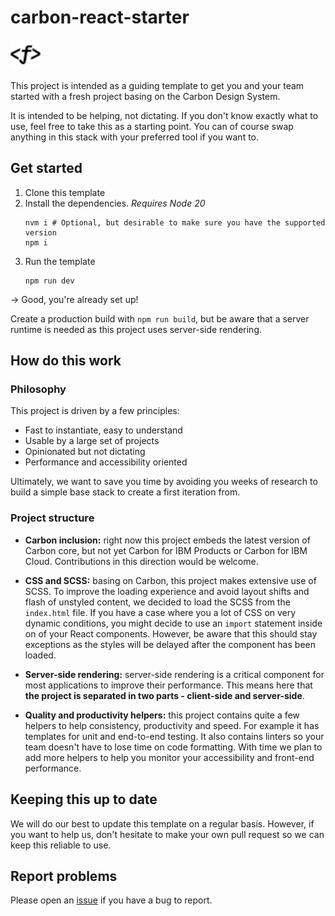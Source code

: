 # carbon-react-starter

<img height=48px src="public/icon.dark.svg"></img>

This project is intended as a guiding template to get you and your team started with a fresh project basing on the Carbon Design System.

It is intended to be helping, not dictating. If you don't know exactly what to use, feel free to take this as a starting point. You can of course swap anything in this stack with your preferred tool if you want to.

## Get started

1. Clone this template
1. Install the dependencies. *Requires Node 20*
    ```
    nvm i # Optional, but desirable to make sure you have the supported version
    npm i
    ```
1. Run the template
    ```
    npm run dev
    ````

→ Good, you're already set up!

Create a production build with `npm run build`, but be aware that a server runtime is needed as this project uses server-side rendering.

## How do this work

### Philosophy

This project is driven by a few principles:
- Fast to instantiate, easy to understand
- Usable by a large set of projects
- Opinionated but not dictating
- Performance and accessibility oriented

Ultimately, we want to save you time by avoiding you weeks of research to build a simple base stack to create a first iteration from.

### Project structure

- **Carbon inclusion:** right now this project embeds the latest version of Carbon core, but not yet Carbon for IBM Products or Carbon for IBM Cloud. Contributions in this direction would be welcome.

- **CSS and SCSS:** basing on Carbon, this project makes extensive use of SCSS. To improve the loading experience and avoid layout shifts and flash of unstyled content, we decided to load the SCSS from the `index.html` file. If you have a case where you a lot of CSS on very dynamic conditions, you might decide to use an `import` statement inside on of your React components. However, be aware that this should stay exceptions as the styles will be delayed after the component has been loaded.

- **Server-side rendering:** server-side rendering is a critical component for most applications to improve their performance. This means here that **the project is separated in two parts - client-side and server-side**.

- **Quality and productivity helpers:** this project contains quite a few helpers to help consistency, productivity and speed. For example it has templates for unit and end-to-end testing. It also contains linters so your team doesn't have to lose time on code formatting.
With time we plan to add more helpers to help you monitor your accessibility and front-end performance.

## Keeping this up to date

We will do our best to update this template on a regular basis. However, if you want to help us, don't hesitate to make your own pull request so we can keep this reliable to use.

## Report problems

Please open an [issue](issues) if you have a bug to report.
